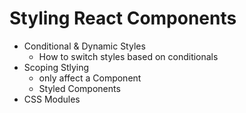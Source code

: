 # Styling React Components

* Conditional & Dynamic Styles
  * How to switch styles based on conditionals
* Scoping Stlying
  * only affect a Component
  * Styled Components
* CSS Modules